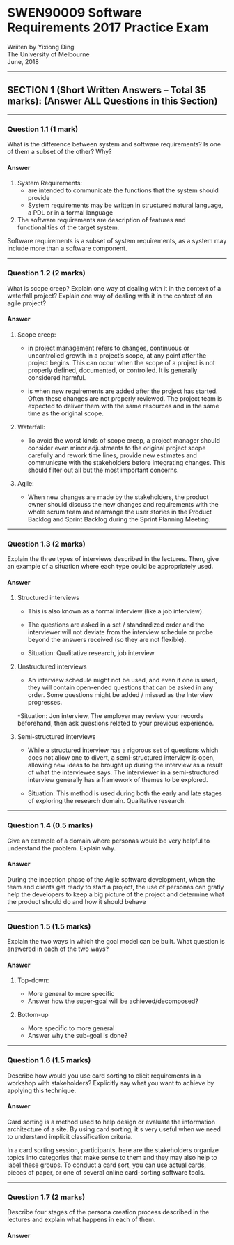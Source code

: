 # SWEN90009 Software Requirements 2017 Practice Exam

Wriiten by Yixiong Ding  
The University of Melbourne  
June, 2018   
_ _ _
## SECTION 1 (Short Written Answers – Total 35 marks):    (Answer ALL Questions in this Section)
_ _ _
### Question 1.1 (1 mark)
What is the difference between system and software requirements? Is one of them a subset of the other? Why?

#### Answer
1. System Requirements: 
    - are intended to communicate the functions that the system should provide 
    - System requirements may be written in structured natural language, a PDL or in a formal language 
2. The software requirements are description of features and functionalities of the target system. 

Software requirements is a subset of system requirements, as a system may include more than a software component.
_ _ _

### Question 1.2 (2 marks)
What is scope creep? Explain one way of dealing with it in the context of a waterfall project? Explain one way of dealing with it in the context of an agile project?

#### Answer
1. Scope creep:
    - in project management refers to changes, continuous or uncontrolled growth in a project’s scope, at any point after the project begins. This can occur when the scope of a project is not properly defined, documented, or controlled. It is generally considered harmful.

    - is when new requirements are added after the project has started. Often these changes are not properly reviewed. The project team is expected to deliver them with the same resources and in the same time as the original scope.

2. Waterfall:
    - To avoid the worst kinds of scope creep, a project manager should consider even minor adjustments to the original project scope carefully and rework time lines, provide new estimates and communicate with the stakeholders before integrating changes. This should filter out all but the most important concerns.

3. Agile:
    - When new changes are made by the stakeholders, the product owner should discuss the new changes and requirements with the whole scrum team and rearrange the user stories in the Product Backlog and Sprint Backlog during the Sprint Planning Meeting.
_ _ _
### Question 1.3 (2 marks)
Explain the three types of interviews described in the lectures. Then, give an example of a situation where each type could be appropriately used.

#### Answer
1. Structured interviews
    - This is also known as a formal interview (like a job interview).
    - The questions are asked in a set / standardized order and the interviewer will not deviate from the interview schedule or probe beyond the answers received (so they are not flexible).

    - Situation: Qualitative research, job interview

2. Unstructured interviews
    - An interview schedule might not be used, and even if one is used, they will contain open-ended questions that can be asked in any order. Some questions might be added / missed as the Interview progresses.

    -Situation: Jon interview, The employer may review your records beforehand, then ask questions related to your previous experience.

3. Semi-structured interviews
    - While a structured interview has a rigorous set of questions which does not allow one to divert, a semi-structured interview is open, allowing new ideas to be brought up during the interview as a result of what the interviewee says. The interviewer in a semi-structured interview generally has a framework of themes to be explored.
   
     - Situation: This method is used during both the early and late stages of exploring the research domain. Qualitative research.
_ _ _

### Question 1.4 (0.5 marks)
Give an example of a domain where personas would be very helpful to understand the problem. Explain why.

#### Answer
During the inception phase of the Agile software development, when the team and clients get ready to start a project, the use of personas can gratly help the developers to keep a big picture of the project and determine what the product should do and how it should behave
_ _ _

### Question 1.5 (1.5 marks)
Explain the two ways in which the goal model can be built. What question is answered in each of the two ways?

#### Answer
1. Top-down:
    - More general to more specific
    - Answer how the super-goal will be achieved/decomposed?

2. Bottom-up
    - More specific to more general
    - Answer why the sub-goal is done?
_ _ _

### Question 1.6 (1.5 marks)
Describe how would you use card sorting to elicit requirements in a workshop with stakeholders? Explicitly say what you want to achieve by applying this technique.

#### Answer
Card sorting is a method used to help design or evaluate the information architecture of a site. By using card sorting, it's very useful when we need to understand implicit classification criteria.

In a card sorting session, participants, here are the stakeholders organize topics into categories that make sense to them and they may also help to label these groups. To conduct a card sort, you can use actual cards, pieces of paper, or one of several online card-sorting software tools.
_ _ _

### Question 1.7 (2 marks)
Describe four stages of the persona creation process described in the lectures and explain what happens in each of them.

#### Answer

